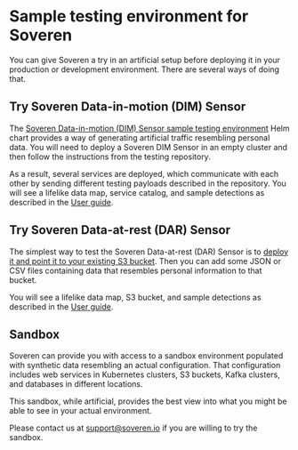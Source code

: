 # Sample testing environment for Soveren

You can give Soveren a try in an artificial setup before deploying it in your production or development environment. There are several ways of doing that.

## Try Soveren Data-in-motion (DIM) Sensor

The [Soveren Data-in-motion (DIM) Sensor sample testing environment](https://github.com/soverenio/helm-charts-testing/) Helm chart provides a way of generating artificial traffic resembling personal data. You will need to deploy a Soveren DIM Sensor in an empty cluster and then follow the instructions from the testing repository.

As a result, several services are deployed, which communicate with each other by sending different testing payloads described in the repository. You will see a lifelike data map, service catalog, and sample detections as described in the [User guide](../../user-guide/overview/).

## Try Soveren Data-at-rest (DAR) Sensor

The simplest way to test the Soveren Data-at-rest (DAR) Sensor is to [deploy it and point it to your existing S3 bucket](../quick-start/). Then you can add some JSON or CSV files containing data that resembles personal information to that bucket.

You will see a lifelike data map, S3 bucket, and sample detections as described in the [User guide](../../user-guide/overview/).

## Sandbox

Soveren can provide you with access to a sandbox environment populated with synthetic data resembling an actual configuration. That configuration includes web services in Kubernetes clusters, S3 buckets, Kafka clusters, and databases in different locations.

This sandbox, while artificial, provides the best view into what you might be able to see in your actual environment.

Please contact us at [support@soveren.io](mailto:support@soveren.io?Subject=Sandbox) if you are willing to try the sandbox.